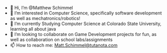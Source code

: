 - 👋 Hi, I’m @Matthew Schimmel
- 👀 I’m interested in Computer Science, specifically software development as well as mechatronics/robotics!
- 🌱 I’m currently Studying Computer Science at Colorado State University, learning all about java
- 💞️ I’m looking to collaborate on Game Development projects for fun, as well as collaboration on school labs/assignments
- 📫 How to reach me: Matt.Schimmel@tutanota.com
